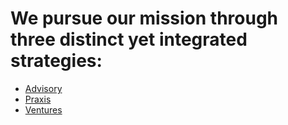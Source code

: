 # We pursue our mission through three distinct yet integrated strategies:
* [Advisory](/advisory.md)
* [Praxis](/praxis.md)
* [Ventures](/ventures.md)
